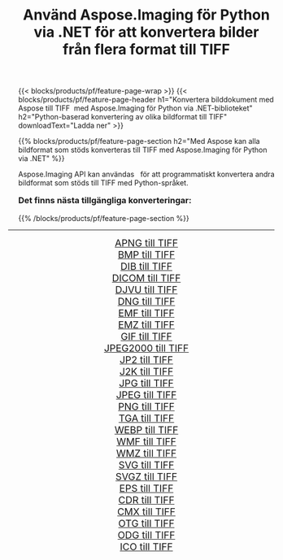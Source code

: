 ﻿---
title: Använd Aspose.Imaging för Python via .NET för att konvertera bilder från flera format till TIFF 
weight: 3920
url: /sv/python-net/conversion/to/tiff/ 
lang: sv
langdirlevel: 2
locales: zh-hans,ja,it,ru,de,es,fr,nl,id,lt,pl,pt,vi,tr,ko,zh-hant,ar,hi,th,sv,cs,uk,he
description: Du kan använda Aspose.Imaging för Python via .NET-biblioteket för att konvertera från en mängd olika format till TIFF
---

{{< blocks/products/pf/feature-page-wrap >}}
{{< blocks/products/pf/feature-page-header h1="Konvertera bilddokument med Aspose till TIFF  med Aspose.Imaging för Python via .NET-biblioteket" h2="Python-baserad konvertering av olika bildformat till TIFF" downloadText="Ladda ner" >}}


{{% blocks/products/pf/feature-page-section  h2="Med Aspose kan alla bildformat som stöds konverteras till TIFF med Aspose.Imaging för Python via .NET" %}}
<p align=justify>Aspose.Imaging API kan användas   för att programmatiskt konvertera andra bildformat som stöds till TIFF med Python-språket.</p>
<h3 style="margin-top:16px;">
Det finns nästa tillgängliga konverteringar:
</h3>
{{% /blocks/products/pf/feature-page-section %}}
<div class="container-fluid productfamilypage bg-gray">
    <div class="convertypes bg-gray agp-content section">
        <div class="container">
		<hr style="margin-left:-20px;"/>
		<div class="row other-converters" style="gap: 10px;font-size: 19px;text-align:center;">
		    <div class='col-md-3 other-converter remove-lp remove-rp'><a href="/imaging/sv/python-net/conversion/apng-to-tiff/" style="padding:15px;">APNG till TIFF</a></div>
<div class='col-md-3 other-converter remove-lp remove-rp'><a href="/imaging/sv/python-net/conversion/bmp-to-tiff/" style="padding:15px;">BMP till TIFF</a></div>
<div class='col-md-3 other-converter remove-lp remove-rp'><a href="/imaging/sv/python-net/conversion/dib-to-tiff/" style="padding:15px;">DIB till TIFF</a></div>
<div class='col-md-3 other-converter remove-lp remove-rp'><a href="/imaging/sv/python-net/conversion/dicom-to-tiff/" style="padding:15px;">DICOM till TIFF</a></div>
<div class='col-md-3 other-converter remove-lp remove-rp'><a href="/imaging/sv/python-net/conversion/djvu-to-tiff/" style="padding:15px;">DJVU till TIFF</a></div>
<div class='col-md-3 other-converter remove-lp remove-rp'><a href="/imaging/sv/python-net/conversion/dng-to-tiff/" style="padding:15px;">DNG till TIFF</a></div>
<div class='col-md-3 other-converter remove-lp remove-rp'><a href="/imaging/sv/python-net/conversion/emf-to-tiff/" style="padding:15px;">EMF till TIFF</a></div>
<div class='col-md-3 other-converter remove-lp remove-rp'><a href="/imaging/sv/python-net/conversion/emz-to-tiff/" style="padding:15px;">EMZ till TIFF</a></div>
<div class='col-md-3 other-converter remove-lp remove-rp'><a href="/imaging/sv/python-net/conversion/gif-to-tiff/" style="padding:15px;">GIF till TIFF</a></div>
<div class='col-md-3 other-converter remove-lp remove-rp'><a href="/imaging/sv/python-net/conversion/jpeg2000-to-tiff/" style="padding:15px;">JPEG2000 till TIFF</a></div>
<div class='col-md-3 other-converter remove-lp remove-rp'><a href="/imaging/sv/python-net/conversion/jp2-to-tiff/" style="padding:15px;">JP2 till TIFF</a></div>
<div class='col-md-3 other-converter remove-lp remove-rp'><a href="/imaging/sv/python-net/conversion/j2k-to-tiff/" style="padding:15px;">J2K till TIFF</a></div>
<div class='col-md-3 other-converter remove-lp remove-rp'><a href="/imaging/sv/python-net/conversion/jpg-to-tiff/" style="padding:15px;">JPG till TIFF</a></div>
<div class='col-md-3 other-converter remove-lp remove-rp'><a href="/imaging/sv/python-net/conversion/jpeg-to-tiff/" style="padding:15px;">JPEG till TIFF</a></div>
<div class='col-md-3 other-converter remove-lp remove-rp'><a href="/imaging/sv/python-net/conversion/png-to-tiff/" style="padding:15px;">PNG till TIFF</a></div>
<div class='col-md-3 other-converter remove-lp remove-rp'><a href="/imaging/sv/python-net/conversion/tga-to-tiff/" style="padding:15px;">TGA till TIFF</a></div>
<div class='col-md-3 other-converter remove-lp remove-rp'><a href="/imaging/sv/python-net/conversion/webp-to-tiff/" style="padding:15px;">WEBP till TIFF</a></div>
<div class='col-md-3 other-converter remove-lp remove-rp'><a href="/imaging/sv/python-net/conversion/wmf-to-tiff/" style="padding:15px;">WMF till TIFF</a></div>
<div class='col-md-3 other-converter remove-lp remove-rp'><a href="/imaging/sv/python-net/conversion/wmz-to-tiff/" style="padding:15px;">WMZ till TIFF</a></div>
<div class='col-md-3 other-converter remove-lp remove-rp'><a href="/imaging/sv/python-net/conversion/svg-to-tiff/" style="padding:15px;">SVG till TIFF</a></div>
<div class='col-md-3 other-converter remove-lp remove-rp'><a href="/imaging/sv/python-net/conversion/svgz-to-tiff/" style="padding:15px;">SVGZ till TIFF</a></div>
<div class='col-md-3 other-converter remove-lp remove-rp'><a href="/imaging/sv/python-net/conversion/eps-to-tiff/" style="padding:15px;">EPS till TIFF</a></div>
<div class='col-md-3 other-converter remove-lp remove-rp'><a href="/imaging/sv/python-net/conversion/cdr-to-tiff/" style="padding:15px;">CDR till TIFF</a></div>
<div class='col-md-3 other-converter remove-lp remove-rp'><a href="/imaging/sv/python-net/conversion/cmx-to-tiff/" style="padding:15px;">CMX till TIFF</a></div>
<div class='col-md-3 other-converter remove-lp remove-rp'><a href="/imaging/sv/python-net/conversion/otg-to-tiff/" style="padding:15px;">OTG till TIFF</a></div>
<div class='col-md-3 other-converter remove-lp remove-rp'><a href="/imaging/sv/python-net/conversion/odg-to-tiff/" style="padding:15px;">ODG till TIFF</a></div>
<div class='col-md-3 other-converter remove-lp remove-rp'><a href="/imaging/sv/python-net/conversion/ico-to-tiff/" style="padding:15px;">ICO till TIFF</a></div>
                </div>
        </div>
    </div>
</div>
<br/>

